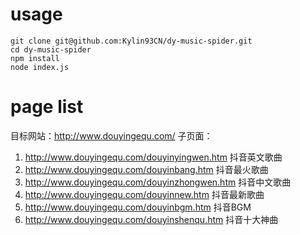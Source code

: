 # usage
```shell
git clone git@github.com:Kylin93CN/dy-music-spider.git
cd dy-music-spider
npm install
node index.js
```
# page list

目标网站：http://www.douyingequ.com/
子页面：
1. http://www.douyingequ.com/douyinyingwen.htm 抖音英文歌曲
2. http://www.douyingequ.com/douyinbang.htm  抖音最火歌曲
3. http://www.douyingequ.com/douyinzhongwen.htm  抖音中文歌曲
4. http://www.douyingequ.com/douyinnew.htm  抖音最新歌曲
5. http://www.douyingequ.com/douyinbgm.htm  抖音BGM
6. http://www.douyingequ.com/douyinshenqu.htm 抖音十大神曲

